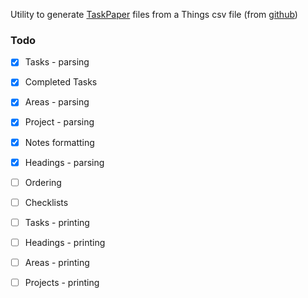 Utility to generate [TaskPaper](https://www.taskpaper.com/) files from a Things csv file (from [github](https://github.com/AlexanderWillner/things.sh))

### Todo

 - [x] Tasks - parsing
 - [x] Completed Tasks
 - [x] Areas - parsing
 - [x] Project - parsing
 - [x] Notes formatting
 - [x] Headings - parsing
 - [ ] Ordering
 - [ ] Checklists
 - [ ] Tasks - printing
 - [ ] Headings - printing
 - [ ] Areas - printing
 - [ ] Projects - printing


